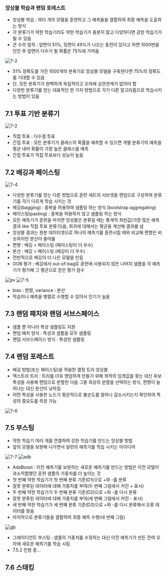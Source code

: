 ### 앙상블 학습과 랜덤 포레스트
- 앙상블 학습 : 여러 개의 모델을 훈련하고 그 예측들을 결합하여 최종 예측을 도출하는 방식
- 각 분류기가 약한 학습기라도 약한 학습기가 충분히 많고 다양하다면 강한 학습기가 될 수 있음
- 큰 수의 법칙 : 앞면이 51%, 뒷면이 49%가 나오는 동전이 있다고 하면 1000번을 던진 후 앞면이 다수가 될 확률은 75%에 가까움

![7-2](https://github.com/windbella/hands-on-machine-learning/blob/main/ch7/7-3.png)
- 51% 정확도를 가진 1000개의 분류기로 앙상블 모델을 구축한다면 75%의 정확도를 기대할 수 있음
- 단, 모든 분류기가 완벽하게 독립적이고 오차에 상관관계가 없어야 함
- 다양한 분류기를 얻는 대표적인 한 가지 방법으로 각기 다른 알고리즘으로 학습시키는 방법이 있음

## 7.1 투표 기반 분류기
![7-2](https://github.com/windbella/hands-on-machine-learning/blob/main/ch7/7-2.png)
- 직접 투표 : 다수결 투표
- 간접 투표 : 모든 분류기가 클래스의 확률을 예측할 수 있으면 개별 분류기의 예측을 평균 내어 확률이 가장 높은 클래스를 예측
- 간접 투표가 직접 투표보다 성능이 높음

## 7.2 배깅과 페이스팅
![7-4](https://github.com/windbella/hands-on-machine-learning/blob/main/ch7/7-2.png)
- 다양한 분류기를 얻는 다른 방법으로 훈련 세트의 서브셋을 랜덤으로 구성하여 분류기를 각기 다르게 학습 시키는 것
- 배깅(bagging) : 중복을 허용하여 샘플링 하는 방식 (bootstrap aggregating)
- 페이스팅(pasting) : 중복을 허용하지 않고 샘플링 하는 방식
- 모든 예측기가 훈련을 마치면 앙상블은 분류일 때는 통계적 최빈값(가장 많은 예측 결과 like 직접 투표 분류기)을, 회귀에 대해서는 평균을 계산해 결과를 냄
- 앙상블 결과는 원본 데이터셋으로 하나의 예측기를 훈련시킬 때와 비교해 편향은 비슷하지만 분산이 줄어듦
- 편향 : 베깅 < 페이스팅 (페이스팅이 더 우수)
- 분산 : 베깅 > 페이스팅 (베깅이 더 우수)
- 전반적으로 베깅이 더 나은 모델을 만듬
- OOB 평가 : 베깅에서 out-of-bag로 훈련에 사용되지 않은 나머지 샘플을 각 예측기가 평가해 그 평균으로 얻은 평가 점수

![pv](https://github.com/windbella/hands-on-machine-learning/blob/main/ch7/pv.png)
![7-5](https://github.com/windbella/hands-on-machine-learning/blob/main/ch7/7-5.png)
- bias : 편향, variance : 분산
- 학습이나 예측을 병렬로 수행할 수 있어서 인기가 높음

## 7.3 랜덤 패치와 랜덤 서브스페이스
- 샘플 뿐 아니라 특성 샘플링도 지원
- 랜덤 패치 방식 : 특성과 샘플을 모두 샘플링
- 랜덤 서브스페이스 방식 : 특성만 샘플링
## 7.4 랜덤 포레스트
- 베깅 방법(또는 페이스팅)을 적용한 결정 트리 앙상블
- 엑스트라 트리 : 트리를 더욱 랜덤하게 만들기 위해 최적의 임곗값을 찾는 대신 후보 특성을 사용해 랜덤으로 분할한 다음 그중 최상의 분할을 선택하는 방식, 편향이 늘어나는 대신 분산이 낮아짐
- 어떤 특성을 사용한 노드가 평균적으로 불순도를 얼마나 감소시키는지 확인하여 특성의 중요도를 측정 가능

![7-6](https://github.com/windbella/hands-on-machine-learning/blob/main/ch7/7-6.png)
## 7.5 부스팅
- 약한 학습기 여러 개를 연결하여 강한 학습기를 만드는 앙상블 방법
- 앞의 모델을 보완해 나가면서 일련의 예측기를 학습 시키는 아이디어

![7-7](https://github.com/windbella/hands-on-machine-learning/blob/main/ch7/7-7.png)
![adb](https://github.com/windbella/hands-on-machine-learning/blob/main/ch7/adaboost.png)
- AdaBoost : 이전 예측기를 보완하는 새로운 예측기를 만드는 방법은 이전 모델이 과소적합했던 훈련 샘플의 가중치를 더 높이는 것
- 첫 번째 약한 학습기가 첫 번째 분류 기준(D1)으로 +와 -를 분류
- 잘못 분류된 데이터에 대해 가중치를 부여(두 번째 그림에서 커진 + 표시)
- 두 번째 약한 학습기가 두 번째 분류 기준(D2)으로 +와 -를 다시 분류
- 잘못 분류된 데이터에 대해 가중치를 부여(세 번째 그림에서 커진 - 표시)
- 세 번째 약한 학습기가 세 번째 분류 기준(D3)으로 +와 -를 다시 분류해서 오류 데이터를 찾음
- 마지막으로 분류기들을 결합하여 최종 예측 수행(네 번째 그림)

![gb](https://github.com/windbella/hands-on-machine-learning/blob/main/ch7/gb.png)
- 그레이디언트 부스팅 : 샘플의 가중치를 수정하는 대신 이전 예측기가 만든 잔여 오차에 새로운 예측기를 학습 시킴
- 7.5.2 진행 중...

## 7.6 스태킹
